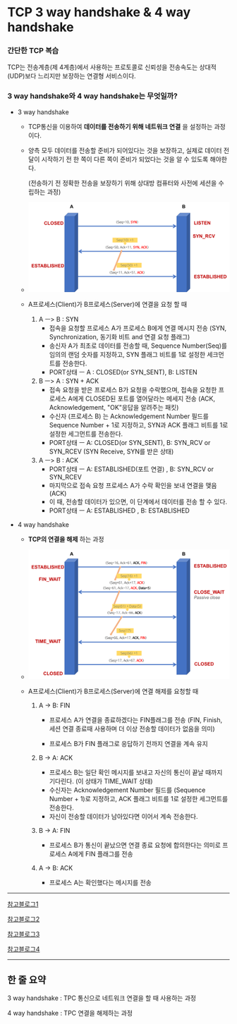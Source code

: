 # TCP 3 way handshake & 4 way handshake



### 간단한 TCP 복습

TCP는 전송계층(제 4계층)에서 사용하는 프로토콜로 신뢰성을 전송속도는 상대적(UDP)보다 느리지만 보장하는 연결형 서비스이다.



### 3 way handshake와  4 way handshake는 무엇일까?

- 3 way handshake

  - TCP통신을 이용하여 **데이터를 전송하기 위해 네트워크 연결** 을 설정하는 과정이다.

  - 양측 모두 데이터를 전송할 준비가 되어있다는 것을 보장하고, 실제로 데이터 전달이 시작하기 전 한 쪽이 다른 쪽이 준비가 되었다는 것을 알 수 있도록 해야한다.

    (전송하기 전 정확한 전송을 보장하기 위해 상대방 컴퓨터와 사전에 세션을 수립하는 과정)

  - ![TCP-3-way-handshake&4-way-handshake-1](https://raw.githubusercontent.com/Songwonseok/CS-Study/main/Network/images/TCP-3-way-handshake%264-way-handshake-1.png)

  - A프로세스(Client)가 B프로세스(Server)에 연결을 요청 할 때

    1. A  ㅡ> B : SYN
       - 접속을 요청할 프로세스 A가 프로세스 B에게 연결 메시지 전송 
         (SYN, Synchronization, 동기화 비트 and 연결 요청 플래그)
       - 송신자 A가 최초로 데이터를 전송할 때, Sequence Number(Seq)를 임의의 랜덤 숫자를 지정하고, SYN 플래그 비트를 1로 설정한 세크먼트를 전송한다.
       - PORT상태 ㅡ A : CLOSED(or SYN_SENT), B: LISTEN
    2. B ㅡ> A : SYN + ACK
       - 접속 요청을 받은 프로세스 B가 요청을 수락했으며, 접속을 요청한 프로세스 A에게 CLOSED된 포트를 열어달라는 메세지 전송 
         (ACK, Acknowledgement, "OK"응답을 알려주는 패킷)
       - 수신자 (프로세스 B) 는 Acknowledgement Number 필드를 Sequence Number + 1로 지정하고, SYN과 ACK 플래그 비트를 1로 설정한 세그먼트를 전송한다.
       - PORT상태 ㅡ A: CLOSED(or SYN_SENT), B: SYN_RCV or SYN_RCEV (SYN Receive, SYN를 받은 상태)
    3. A ㅡ> B : ACK
       - PORT상태 ㅡ A: ESTABLISHED(포트 연결) , B: SYN_RCV or SYN_RCEV
       - 마지막으로 접속 요청 프로세스 A가 수락 확인을 보내 연결을 맺음 (ACK)
       - 이 때, 전송할 데이터가 있으면, 이 단계에서 데이터를 전송 할 수 있다.
       - PORT상태 ㅡ A: ESTABLISHED , B: ESTABLISHED



- 4 way handshake

  - **TCP의 연결을 해제** 하는 과정

  - ![TCP-3-way-handshake&4-way-handshake-2](https://raw.githubusercontent.com/Songwonseok/CS-Study/main/Network/images/TCP-3-way-handshake%264-way-handshake-2.png)

  - A프로세스(Client)가 B프로세스(Server)에 연결 해제를 요청할 때

    1. A -> B: FIN

       - 프로세스 A가 연결을 종료하겠다는 FIN플래그를 전송
         (FIN, Finish, 세션 연결 종료때 사용하며 더 이상 전송할 데이터가 없음을 의미)

       - 프로세스 B가 FIN 플래그로 응답하기 전까지 연결을 계속 유지

    2. B -> A: ACK

       - 프로세스 B는 일단 확인 메시지를 보내고 자신의 통신이 끝날 때까지 기다린다. (이 상태가 TIME_WAIT 상태)
       - 수신자는 Acknowledgement Number 필드를 (Sequence Number + 1)로 지정하고, ACK 플래그 비트를 1로 설정한 세그먼트를 전송한다.
       - 자신이 전송할 데이터가 남아있다면 이어서 계속 전송한다.

    3. B -> A: FIN

       - 프로세스 B가 통신이 끝났으면 연결 종료 요청에 합의한다는 의미로 프로세스 A에게 FIN 플래그를 전송

    4. A -> B: ACK

       - 프로세스 A는 확인했다는 메시지를 전송
         

<hr>

[참고블로그1](https://gmlwjd9405.github.io/2018/09/19/tcp-connection.html)

[참고블로그2](https://mindnet.tistory.com/entry/%EB%84%A4%ED%8A%B8%EC%9B%8C%ED%81%AC-%EC%89%BD%EA%B2%8C-%EC%9D%B4%ED%95%B4%ED%95%98%EA%B8%B0-22%ED%8E%B8-TCP-3-WayHandshake-4-WayHandshake)

[참고블로그3](https://kychul98.tistory.com/34)

[참고블로그4](https://asfirstalways.tistory.com/356)

<hr>

## 한 줄 요약

3 way handshake : TPC 통신으로 네트워크 연결을 할 때 사용하는 과정

4 way handshake : TPC 연결을 해제하는 과정

